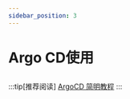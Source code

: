 ```yaml
---
sidebar_position: 3
---
```


# Argo CD使用
## 
:::tip[推荐阅读]
 [ArgoCD 简明教程](https://cloud.tencent.com/developer/article/1925118)
:::
